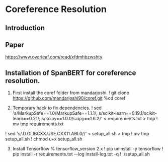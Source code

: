 # Coreference Resolution

## Introduction

## Paper
https://www.overleaf.com/read/xfdmhbzwshty


## Installation of SpanBERT for coreference resolution.

1. First install the coref folder from mandarjoshi.
! git clone https://github.com/mandarjoshi90/coref.git
%cd coref

2. Temporary hack to fix dependencies. 
! sed 's/MarkupSafe==1.0/MarkupSafe==1.1.1/; s/scikit-learn==0.19.1/scikit-learn==0.21/; s/scipy==1.0.0/scipy==1.6.2/' < requirements.txt > tmp
! mv tmp requirements.txt

! sed 's/.D.GLIBCXX.USE.CXX11.ABI.0//' < setup_all.sh  > tmp
! mv tmp setup_all.sh 
! chmod u+x setup_all.sh 

3. Install Tensorflow 
% tensorflow_version 2.x
! pip uninstall -y tensorflow
! pip install -r requirements.txt --log install-log.txt -q
! ./setup_all.sh
